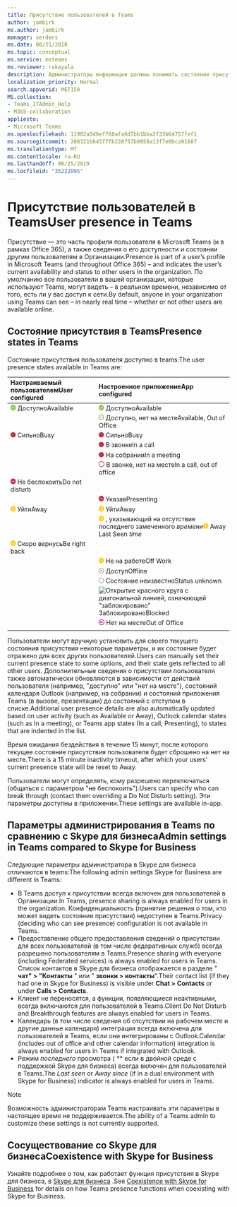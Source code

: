 ```yaml
---
title: Присутствие пользователей в Teams
author: jambirk
ms.author: jambirk
manager: serdars
ms.date: 08/21/2018
ms.topic: conceptual
ms.service: msteams
ms.reviewer: rakayala
description: Администраторы информации должны понимать состояние присутствия в Teams.
localization_priority: Normal
search.appverid: MET150
MS.collection:
- Teams_ITAdmin_Help
- M365-collaboration
appliesto:
- Microsoft Teams
ms.openlocfilehash: 11902a5d6ef768afa6d7bb1bba2f33b64757fef1
ms.sourcegitcommit: 208321bb45f7fb228757b9958a13f7e0bca91687
ms.translationtype: MT
ms.contentlocale: ru-RU
ms.lasthandoff: 06/25/2019
ms.locfileid: "35222095"
---
```

# <a name="user-presence-in-teams"></a><span data-ttu-id="f165a-103">Присутствие пользователей в Teams</span><span class="sxs-lookup"><span data-stu-id="f165a-103">User presence in Teams</span></span>

<span data-ttu-id="f165a-104">Присутствие — это часть профиля пользователя в Microsoft Teams (и в рамках Office 365), а также сведения о его доступности и состоянии другим пользователям в Организации.</span><span class="sxs-lookup"><span data-stu-id="f165a-104">Presence is part of a user’s profile in Microsoft Teams (and throughout Office 365) – and indicates the user’s current availability and status to other users in the organization.</span></span> <span data-ttu-id="f165a-105">По умолчанию все пользователи в вашей организации, которые используют Teams, могут видеть – в реальном времени, независимо от того, есть ли у вас доступ к сети.</span><span class="sxs-lookup"><span data-stu-id="f165a-105">By default, anyone in your organization using Teams can see – in nearly real time – whether or not other users are available online.</span></span>

## <a name="presence-states-in-teams"></a><span data-ttu-id="f165a-106">Состояние присутствия в Teams</span><span class="sxs-lookup"><span data-stu-id="f165a-106">Presence states in Teams</span></span>

<span data-ttu-id="f165a-107">Состояние присутствия пользователя доступно в teams:</span><span class="sxs-lookup"><span data-stu-id="f165a-107">The user presence states available in Teams are:</span></span>

|<span data-ttu-id="f165a-108">Настраиваемый пользователем</span><span class="sxs-lookup"><span data-stu-id="f165a-108">User configured</span></span>|<span data-ttu-id="f165a-109">Настроенное приложение</span><span class="sxs-lookup"><span data-stu-id="f165a-109">App configured</span></span>|
|:--- |:---|
| ![Сплошная зеленая отметка чек, указывающая на наличие свободного места](media/Presence_Available.png) <span data-ttu-id="f165a-111">Доступно</span><span class="sxs-lookup"><span data-stu-id="f165a-111">Available</span></span>|![Сплошная зеленая отметка чек, указывающая на наличие свободного места](media/Presence_Available.png) <span data-ttu-id="f165a-113">Доступно</span><span class="sxs-lookup"><span data-stu-id="f165a-113">Available</span></span>|
|| ![Открыть зеленый отметку чек, указывающую на доступное отсутствие на работе](media/Presence_Available_OOF.png) <span data-ttu-id="f165a-115">Доступно, нет на месте</span><span class="sxs-lookup"><span data-stu-id="f165a-115">Available, Out of Office</span></span> |
|  ![Сплошной красный круг, обозначающий "занято"](media/Presence_Busy.png) <span data-ttu-id="f165a-117">Сильно</span><span class="sxs-lookup"><span data-stu-id="f165a-117">Busy</span></span> |  ![Сплошной красный круг, обозначающий "занято"](media/Presence_Busy.png) <span data-ttu-id="f165a-119">Сильно</span><span class="sxs-lookup"><span data-stu-id="f165a-119">Busy</span></span>  |
|| ![Сплошной красный круг, указывающий на то, что звонок занят](media/Presence_Busy.png) <span data-ttu-id="f165a-121">В звонке</span><span class="sxs-lookup"><span data-stu-id="f165a-121">In a call</span></span>|
|| ![Сплошной красный круг, указывающий на то, что собрание занято](media/Presence_Busy.png) <span data-ttu-id="f165a-123">На собрании</span><span class="sxs-lookup"><span data-stu-id="f165a-123">In a meeting</span></span> |
|| ![Открытие красного круга, указывающего на занятие](media/Presence_Busy_OOF.png) <span data-ttu-id="f165a-125">В звонке, нет на месте</span><span class="sxs-lookup"><span data-stu-id="f165a-125">In a call, out of office</span></span>|
|  ![Красный кружок с белой линией, указывающая "не беспокоить"](media/Presence_DND.png) <span data-ttu-id="f165a-127">Не беспокоить</span><span class="sxs-lookup"><span data-stu-id="f165a-127">Do not disturb</span></span> ||
|| ![Красный кружок с белой линией, обозначающая представление](media/Presence_DND.png) <span data-ttu-id="f165a-129">Указав</span><span class="sxs-lookup"><span data-stu-id="f165a-129">Presenting</span></span>|
| ![Желтый значок часов, обозначающий состояние "нет на месте"](media/Presence_Away.png) <span data-ttu-id="f165a-131">Уйти</span><span class="sxs-lookup"><span data-stu-id="f165a-131">Away</span></span>| ![Желтый значок часов, обозначающий состояние "нет на месте"](media/Presence_Away.png) <span data-ttu-id="f165a-133">Уйти</span><span class="sxs-lookup"><span data-stu-id="f165a-133">Away</span></span>|
|| <span data-ttu-id="f165a-134">![Значок желтого синхронизирующего импульса](media/Presence_Away.png) , указывающий на отсутствие последнего замеченного *времени*</span><span class="sxs-lookup"><span data-stu-id="f165a-134">![Yellow clock icon, indicating away](media/Presence_Away.png) Away Last Seen *time*</span></span>|
|![Желтый значок часов, указывающий на нет, должен быть сзади](media/Presence_Away.png) <span data-ttu-id="f165a-136">Скоро вернусь</span><span class="sxs-lookup"><span data-stu-id="f165a-136">Be right back</span></span>| |
|| ![Желтый значок часов, обозначающий состояние "нет на месте"](media/Presence_Away.png)  <span data-ttu-id="f165a-138">Не на работе</span><span class="sxs-lookup"><span data-stu-id="f165a-138">Off Work</span></span>|
|| ![Серый круг с крестиком, обозначающий "не в сети"](media/Presence_Offline.png) <span data-ttu-id="f165a-140">Доступ</span><span class="sxs-lookup"><span data-stu-id="f165a-140">Offline</span></span> |
|| ![Открыть серый круг, обозначающий состояние Unknown](media/Presence_Unknown.png) <span data-ttu-id="f165a-142">Состояние неизвестно</span><span class="sxs-lookup"><span data-stu-id="f165a-142">Status unknown</span></span>|
||![Открытие красного круга с диагональной линией, означающей "заблокировано"](media/Presence_Blocked.png) <span data-ttu-id="f165a-144">Заблокировано</span><span class="sxs-lookup"><span data-stu-id="f165a-144">Blocked</span></span> |
|| ![Сиреневый круг со стрелкой, указывающей на наличие отсутствия на рабочем месте](media/Presence_OOF.png) <span data-ttu-id="f165a-146">Нет на месте</span><span class="sxs-lookup"><span data-stu-id="f165a-146">Out of Office</span></span>|
|||
 
<span data-ttu-id="f165a-147">Пользователи могут вручную установить для своего текущего состояния присутствия некоторые параметры, и их состояние будет отражено для всех других пользователей.</span><span class="sxs-lookup"><span data-stu-id="f165a-147">Users can manually set their current presence state to some options, and their state gets reflected to all other users.</span></span> <span data-ttu-id="f165a-148">Дополнительные сведения о присутствии пользователя также автоматически обновляются в зависимости от действий пользователя (например, "доступно" или "нет на месте"), состояний календаря Outlook (например, на собрании) и состояний приложения Teams (в вызове, презентации) до состояний с отступом в списке.</span><span class="sxs-lookup"><span data-stu-id="f165a-148">Additional user presence details are also automatically updated based on user activity (such as Available or Away), Outlook calendar states (such as In a meeting), or Teams app states (In a call, Presenting), to states that are indented in the list.</span></span>

<span data-ttu-id="f165a-149">Время ожидания бездействия в течение 15 минут, после которого текущее состояние присутствия пользователя будет сброшено на нет на месте.</span><span class="sxs-lookup"><span data-stu-id="f165a-149">There is a 15 minute inactivity timeout, after which your users' current presence state will be reset to Away.</span></span>

<span data-ttu-id="f165a-150">Пользователи могут определять, кому разрешено переключаться (общаться с параметром "не беспокоить").</span><span class="sxs-lookup"><span data-stu-id="f165a-150">Users can specify who can break through (contact them overriding a Do Not Disturb setting).</span></span> <span data-ttu-id="f165a-151">Эти параметры доступны в приложении.</span><span class="sxs-lookup"><span data-stu-id="f165a-151">These settings are available in-app.</span></span>

## <a name="admin-settings-in-teams-compared-to-skype-for-business"></a><span data-ttu-id="f165a-152">Параметры администрирования в Teams по сравнению с Skype для бизнеса</span><span class="sxs-lookup"><span data-stu-id="f165a-152">Admin settings in Teams compared to Skype for Business</span></span>

<span data-ttu-id="f165a-153">Следующие параметры администратора в Skype для бизнеса отличаются в teams:</span><span class="sxs-lookup"><span data-stu-id="f165a-153">The following admin settings Skype for Business are different in Teams:</span></span>

- <span data-ttu-id="f165a-154">В Teams доступ к присутствии всегда включен для пользователей в Организации.</span><span class="sxs-lookup"><span data-stu-id="f165a-154">In Teams, presence sharing is always enabled for users in the organization.</span></span> <span data-ttu-id="f165a-155">Конфиденциальность (принятие решения о том, кто может видеть состояние присутствия) недоступен в Teams.</span><span class="sxs-lookup"><span data-stu-id="f165a-155">Privacy (deciding who can see presence) configuration is not available in Teams.</span></span>
- <span data-ttu-id="f165a-156">Предоставление общего предоставления сведений о присутствии для всех пользователей (в том числе федеративных служб) всегда разрешено пользователям в Teams.</span><span class="sxs-lookup"><span data-stu-id="f165a-156">Presence sharing with everyone (including Federated services) is always enabled for users in Teams.</span></span> <span data-ttu-id="f165a-157">Список контактов в Skype для бизнеса отображается в разделе " **чат" > "Контакты** " или " **звонки > контакты**".</span><span class="sxs-lookup"><span data-stu-id="f165a-157">Their contact list (if they had one in Skype for Business) is visible under **Chat > Contacts** or under **Calls > Contacts**.</span></span>
- <span data-ttu-id="f165a-158">Клиент не переносятся, а функции, появляющиеся неактивными, всегда включаются для пользователей в Teams.</span><span class="sxs-lookup"><span data-stu-id="f165a-158">Client Do Not Disturb and Breakthrough features are always enabled for users in Teams.</span></span>
- <span data-ttu-id="f165a-159">Календарь (в том числе сведения об отсутствии на рабочем месте и другие данные календаря) интеграция всегда включена для пользователей в Teams, если они интегрированы с Outlook.</span><span class="sxs-lookup"><span data-stu-id="f165a-159">Calendar (includes out of office and other calendar information) integration  is always enabled for users in Teams if integrated with Outlook.</span></span>
- <span data-ttu-id="f165a-160">Режим *последнего* просмотра ( \*\* если в двойной среде с поддержкой Skype для бизнеса) всегда включен для пользователей в Teams.</span><span class="sxs-lookup"><span data-stu-id="f165a-160">The *Last seen* or *Away since* (if in a dual environment with Skype for Business) indicator is always enabled for users in Teams.</span></span>

> [!NOTE]
> <span data-ttu-id="f165a-161">Возможность администраторам Teams настраивать эти параметры в настоящее время не поддерживается.</span><span class="sxs-lookup"><span data-stu-id="f165a-161">The ability of a Teams admin to customize these settings is not currently supported.</span></span>

## <a name="coexistence-with-skype-for-business"></a><span data-ttu-id="f165a-162">Сосуществование со Skype для бизнеса</span><span class="sxs-lookup"><span data-stu-id="f165a-162">Coexistence with Skype for Business</span></span>

<span data-ttu-id="f165a-163">Узнайте подробнее о том, как работает функция присутствия в Skype для бизнеса, в [Skype для бизнеса](coexistence-chat-calls-presence.md) .</span><span class="sxs-lookup"><span data-stu-id="f165a-163">See [Coexistence with Skype for Business](coexistence-chat-calls-presence.md) for details on how Teams presence functions when coexisting with Skype for Business.</span></span> 
